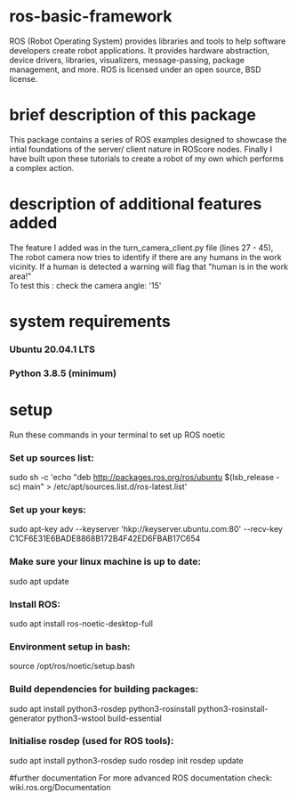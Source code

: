 # ros-basic-framework
ROS (Robot Operating System) provides libraries and tools to help software developers create robot applications. It provides hardware abstraction, device drivers, libraries, visualizers, message-passing, package management, and more. ROS is licensed under an open source, BSD license.

# brief description of this package
This package contains a series of ROS examples designed to
showcase the intial foundations of the server/ client nature
in ROScore nodes. Finally I have built upon these tutorials
to create a robot of my own which performs a complex action.

# description of additional features added
The feature I added was in the turn_camera_client.py file
(lines 27 - 45), The robot camera now tries to identify if
there are any humans in the work vicinity. If a human is detected
a warning will flag that "human is in the work area!"
<br/>
To test this : check the camera angle: '15'

# system requirements
### Ubuntu 20.04.1 LTS ###
### Python 3.8.5 (minimum) ###

# setup
Run these commands in your terminal to set up ROS noetic

### Set up sources list: ###
sudo sh -c 'echo "deb http://packages.ros.org/ros/ubuntu $(lsb_release -sc) main" > /etc/apt/sources.list.d/ros-latest.list'

### Set up your keys: ###
sudo apt-key adv --keyserver 'hkp://keyserver.ubuntu.com:80' --recv-key C1CF6E31E6BADE8868B172B4F42ED6FBAB17C654

### Make sure your linux machine is up  to date: ###
sudo apt update

### Install ROS: ###
sudo apt install ros-noetic-desktop-full

### Environment setup in bash: ###
source /opt/ros/noetic/setup.bash

### Build dependencies for building packages: ###
sudo apt install python3-rosdep python3-rosinstall python3-rosinstall-generator python3-wstool build-essential

### Initialise rosdep (used for ROS tools): ###
sudo apt install python3-rosdep
sudo rosdep init
rosdep update

#further documentation
For more advanced ROS documentation check: wiki.ros.org/Documentation





